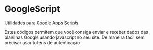 # GoogleScript
Utilidades para Google Apps Scripts

Estes códigos permitem que você consiga enviar e receber dados das planilhas Google usando javascript no seu site.
De maneira fácil sem precisar usar tokens de autenticação

